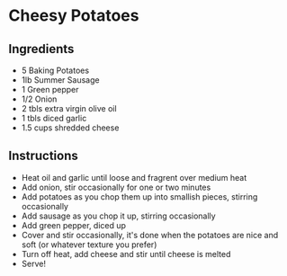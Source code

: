 # Cheesy Potatoes

## Ingredients

  * 5 Baking Potatoes
  * 1lb Summer Sausage
  * 1 Green pepper
  * 1/2 Onion
  * 2 tbls extra virgin olive oil
  * 1 tbls diced garlic
  * 1.5 cups shredded cheese

## Instructions

  * Heat oil and garlic until loose and fragrent over medium heat
  * Add onion, stir occasionally for one or two minutes
  * Add potatoes as you chop them up into smallish pieces, stirring occasionally
  * Add sausage as you chop it up, stirring occasionally
  * Add green pepper, diced up
  * Cover and stir occasionally, it's done when the potatoes are nice and soft (or whatever texture you prefer)
  * Turn off heat, add cheese and stir until cheese is melted
  * Serve!
